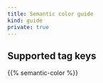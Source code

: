 ```yaml
---
title: Semantic color guide
kind: guide
private: true
---
```


## Supported tag keys

{{% semantic-color %}}
